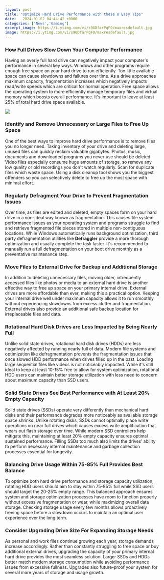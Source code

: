 ```yaml
---
layout: post
title: "Optimize Hard Drive Performance with these 8 Easy Tips"
date:   2024-01-02 04:44:42 +0000
categories: ['News','Gaming']
excerpt_image: https://i.ytimg.com/vi/s9GDfarPqF0/maxresdefault.jpg
image: https://i.ytimg.com/vi/s9GDfarPqF0/maxresdefault.jpg
---
```


### **How Full Drives Slow Down Your Computer Performance**
Having an overly full hard drive can negatively impact your computer's performance in several key ways. Windows and other programs require enough free space on your hard drive to run efficiently. Too little available space can cause slowdowns and failures over time. As a drive approaches maximum capacity, fragmentation increases which negatively impacts read/write speeds which are critical for normal operation. Free space allows the operating system to more efficiently manage temporary files and virtual memory which boosts overall performance. It's important to leave at least 25% of total hard drive space available.

![](https://i1.wp.com/thetechhacker.com/wp-content/uploads/2013/05/How-To-Optimize-Hard-Disk-For-Best-Performance-Guide.jpg?fit=1000%2C640&amp;ssl=1)
### **Identify and Remove Unnecessary or Large Files to Free Up Space**  
One of the best ways to improve hard drive performance is to remove files you no longer need. Taking inventory of your drive and deleting large, unused files can quickly reclaim valuable gigabytes. Photos, music, documents and downloaded programs you never use should be deleted. Video files especially consume huge amounts of storage, so remove any low quality or old recordings you don't watch regularly. Scan for duplicate files which waste space. Using a disk cleanup tool shows you the biggest offenders so you can selectively delete to free up the most space with minimal effort.
### **Regularly Defragment Your Drive to Prevent Fragmentation Issues**
Over time, as files are edited and deleted, empty spaces form on your hard drive in a non-ideal way known as fragmentation. This causes file system performance issues as your operating system and programs struggle to find and retrieve fragmented file pieces stored in multiple non-contiguous locations. While Windows automatically runs background optimization, third party defragmentation utilities like **Defraggler** provide a more thorough optimization and usually complete the task faster. It's recommended to manually run a full defragmentation on your boot drive monthly as a preventative maintenance step. 
### **Move Files to External Drive for Backup and Additional Storage**  
In addition to deleting unnecessary files, moving older, infrequently accessed files like photos or media to an external hard drive is another effective way to free up space on your primary internal drive. External drives are more affordable than ever, making this a practical option. Keeping your internal drive well under maximum capacity allows it to run smoothly without experiencing slowdowns from excess clutter and fragmentation. External drives also provide an additional safe backup location for irreplaceable files and data.
### **Rotational Hard Disk Drives are Less Impacted by Being Nearly Full**
Unlike solid state drives, rotational hard disk drives (HDDs) are less negatively affected by running nearly full of data. Modern file systems and optimization like defragmentation prevents the fragmentation issues that once slowed HDD performance when drives filled up in the past. Loading large sequential files like videos is not noticeably impacted. While it's still ideal to keep at least 10-15% free to allow for system optimization, rotational HDD users can maintain better storage utilization with less need to concern about maximum capacity than SSD users. 
### **Solid State Drives See Best Performance with At Least 20% Empty Capacity**   
Solid state drives (SSDs) operate very differently than mechanical hard disks and their performance degrades more noticeably as available storage space shrinks. Unlike rotating disks, SSDs cannot optimally place write operations on near full drives which causes excess write amplification that wears out flash storage over time. While modern SSD controllers help mitigate this, maintaining at least 20% empty capacity ensures optimal sustained performance. Filling SSDs too much also limits the drives' ability to perform necessary internal maintenance and garbage collection processes essential for longevity.
### **Balancing Drive Usage Within 75-85% Full Provides Best Balance**
To optimize both hard drive performance and storage capacity utilization, rotating HDD users should aim to stay within 75-85% full while SSD users should target the 20-25% empty range. This balanced approach ensures system and storage optimization processes have room to function properly without excessive fragmentation or wear, while maximizing overall data storage. Checking storage usage every few months allows proactively freeing space before a slowdown occurs to maintain an optimal user experience over the long term.  
### **Consider Upgrading Drive Size For Expanding Storage Needs** 
As personal and work files continue growing each year, storage demands increase accordingly. Rather than constantly struggling to free space or buy additional external drives, upgrading the capacity of your primary internal hard drive provides the most seamless solution. Larger SSDs and HDDs better match modern storage consumption while avoiding performance issues from excessive fullness. Upgrades also future-proof your system for several more years of storage and usage growth.